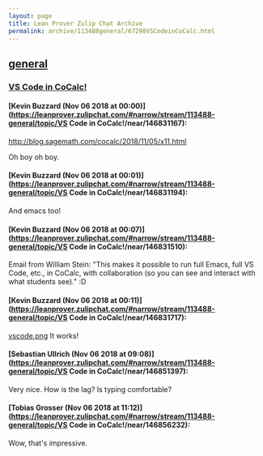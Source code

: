 ```yaml
---
layout: page
title: Lean Prover Zulip Chat Archive 
permalink: archive/113488general/67298VSCodeinCoCalc.html
---
```


## [general](index.html)
### [VS Code in CoCalc!](67298VSCodeinCoCalc.html)

#### [Kevin Buzzard (Nov 06 2018 at 00:00)](https://leanprover.zulipchat.com/#narrow/stream/113488-general/topic/VS Code in CoCalc!/near/146831167):
http://blog.sagemath.com/cocalc/2018/11/05/x11.html

Oh boy oh boy.

#### [Kevin Buzzard (Nov 06 2018 at 00:01)](https://leanprover.zulipchat.com/#narrow/stream/113488-general/topic/VS Code in CoCalc!/near/146831194):
And emacs too!

#### [Kevin Buzzard (Nov 06 2018 at 00:07)](https://leanprover.zulipchat.com/#narrow/stream/113488-general/topic/VS Code in CoCalc!/near/146831510):
Email from William Stein: "This makes it possible to run full Emacs, full VS Code, etc., in CoCalc, with
collaboration (so you can see and interact with what students see)." :D

#### [Kevin Buzzard (Nov 06 2018 at 00:11)](https://leanprover.zulipchat.com/#narrow/stream/113488-general/topic/VS Code in CoCalc!/near/146831717):
[vscode.png](/user_uploads/3121/c_znihFSwvMSo9pYJP8_4yXE/vscode.png) It works!

#### [Sebastian Ullrich (Nov 06 2018 at 09:08)](https://leanprover.zulipchat.com/#narrow/stream/113488-general/topic/VS Code in CoCalc!/near/146851397):
Very nice. How is the lag? Is typing comfortable?

#### [Tobias Grosser (Nov 06 2018 at 11:12)](https://leanprover.zulipchat.com/#narrow/stream/113488-general/topic/VS Code in CoCalc!/near/146856232):
Wow, that's impressive.

